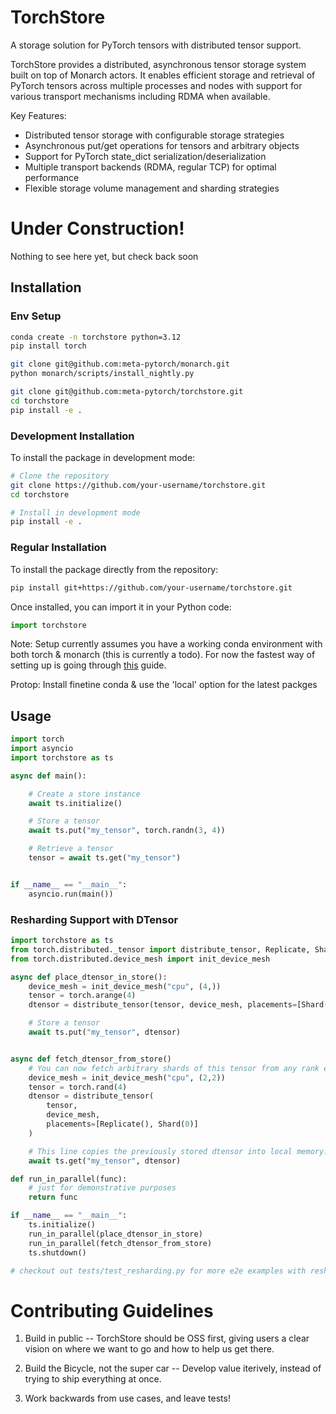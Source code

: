 # TorchStore

A storage solution for PyTorch tensors with distributed tensor support.

TorchStore provides a distributed, asynchronous tensor storage system built on top of
Monarch actors. It enables efficient storage and retrieval of PyTorch tensors across
multiple processes and nodes with support for various transport mechanisms including
RDMA when available.

Key Features:
- Distributed tensor storage with configurable storage strategies
- Asynchronous put/get operations for tensors and arbitrary objects
- Support for PyTorch state_dict serialization/deserialization
- Multiple transport backends (RDMA, regular TCP) for optimal performance
- Flexible storage volume management and sharding strategies

# Under Construction!

Nothing to see here yet, but check back soon

## Installation

### Env Setup
```bash
conda create -n torchstore python=3.12
pip install torch

git clone git@github.com:meta-pytorch/monarch.git
python monarch/scripts/install_nightly.py

git clone git@github.com:meta-pytorch/torchstore.git
cd torchstore
pip install -e .
```


### Development Installation

To install the package in development mode:

```bash
# Clone the repository
git clone https://github.com/your-username/torchstore.git
cd torchstore

# Install in development mode
pip install -e .
```

### Regular Installation

To install the package directly from the repository:

```bash
pip install git+https://github.com/your-username/torchstore.git
```

Once installed, you can import it in your Python code:

```python
import torchstore
```

Note: Setup currently assumes you have a working conda environment with both torch & monarch (this is currently a todo). For now the fastest way of setting up is going through [this](https://www.internalfb.com/wiki/Monarch/Monarch_xlformers_integration/Running_Monarch_on_Conda/#how-to-run-monarch) guide.

Protop: Install finetine conda & use the 'local' option for the latest packges

## Usage

```python
import torch
import asyncio
import torchstore as ts

async def main():

    # Create a store instance
    await ts.initialize()

    # Store a tensor
    await ts.put("my_tensor", torch.randn(3, 4))

    # Retrieve a tensor
    tensor = await ts.get("my_tensor")


if __name__ == "__main__":
    asyncio.run(main())

```

### Resharding Support with DTensor

```python
import torchstore as ts
from torch.distributed._tensor import distribute_tensor, Replicate, Shard
from torch.distributed.device_mesh import init_device_mesh

async def place_dtensor_in_store():
    device_mesh = init_device_mesh("cpu", (4,))
    tensor = torch.arange(4)
    dtensor = distribute_tensor(tensor, device_mesh, placements=[Shard(1)])

    # Store a tensor
    await ts.put("my_tensor", dtensor)


async def fetch_dtensor_from_store()
    # You can now fetch arbitrary shards of this tensor from any rank e.g.
    device_mesh = init_device_mesh("cpu", (2,2))
    tensor = torch.rand(4)
    dtensor = distribute_tensor(
        tensor,
        device_mesh,
        placements=[Replicate(), Shard(0)]
    )

    # This line copies the previously stored dtensor into local memory.
    await ts.get("my_tensor", dtensor)

def run_in_parallel(func):
    # just for demonstrative purposes
    return func

if __name__ == "__main__":
    ts.initialize()
    run_in_parallel(place_dtensor_in_store)
    run_in_parallel(fetch_dtensor_from_store)
    ts.shutdown()

# checkout out tests/test_resharding.py for more e2e examples with resharding DTensor.
```

# Contributing Guidelines

1. Build in public -- TorchStore should be OSS first, giving users a clear vision on where we want to go and how to help us get there.

2. Build the Bicycle, not the super car -- Develop value iterively, instead of trying to ship everything at once.

3. Work backwards from use cases, and leave tests!
